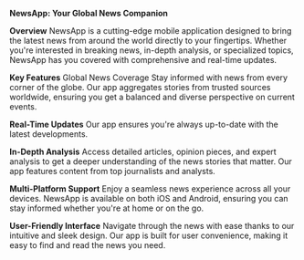 **NewsApp: Your Global News Companion**

**Overview**
NewsApp is a cutting-edge mobile application designed to bring the latest news from around the world
directly to your fingertips. Whether you're interested in breaking news, in-depth analysis, or
specialized topics, NewsApp has you covered with comprehensive and real-time updates.

**Key Features**
Global News Coverage
Stay informed with news from every corner of the globe. Our app aggregates stories from trusted
sources worldwide, ensuring you get a balanced and diverse perspective on current events.

**Real-Time Updates**
Our app ensures you're always up-to-date with the latest developments.

**In-Depth Analysis**
Access detailed articles, opinion pieces, and expert analysis to get a deeper understanding of the
news stories that matter. Our app features content from top journalists and analysts.

**Multi-Platform Support**
Enjoy a seamless news experience across all your devices. NewsApp is available on both iOS and
Android, ensuring you can stay informed whether you're at home or on the go.

**User-Friendly Interface**
Navigate through the news with ease thanks to our intuitive and sleek design. Our app is built for
user convenience, making it easy to find and read the news you need.
